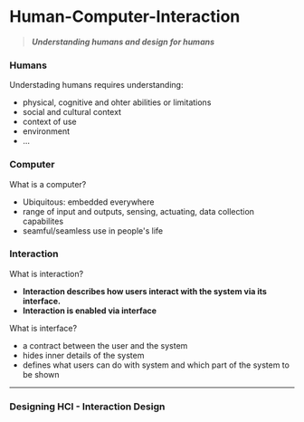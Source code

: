 # **Human-Computer-Interaction**
> ***Understanding humans and design for humans***

### **Humans**

Understading humans requires understanding: 
* physical, cognitive and ohter abilities or limitations
* social and cultural context
* context of use
* environment
* ...

### **Computer**
What is a computer?
* Ubiquitous: embedded everywhere
* range of input and outputs, sensing, actuating, data collection capabilites
* seamful/seamless use in people's life

### **Interaction**  
What is interaction?
* **Interaction describes how users interact with the system via its interface.**   
* **Interaction is enabled via interface**  

What is interface?
* a contract between the user and the system
* hides inner details of the system
* defines what users can do with system and which part of the system to be shown

***

### **Designing HCI - Interaction Design**
